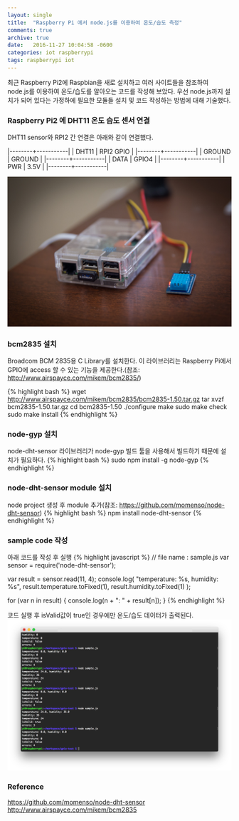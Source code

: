 ```yaml
---
layout: single
title:  "Raspberry Pi 에서 node.js를 이용하여 온도/습도 측정"
comments: true
archive: true
date:   2016-11-27 10:04:58 -0600
categories: iot raspberrypi
tags: raspberrypi iot
---
```

최근 Raspberry Pi2에 Raspbian을 새로 설치하고 여러 사이트들을 참조하여 node.js를 이용하여 온도/습도를 알아오는 코드를 작성해 보았다.
우선 node.js까지 설치가 되어 있다는 가정하에 필요한 모듈들 설치 및 코드 작성하는 방법에 대해 기술했다.

### Raspberry Pi2 에 DHT11 온도 습도 센서 연결

DHT11 sensor와 RPI2 간 연결은 아래와 같이 연결했다.

|--------+-----------|
| DHT11  | RPI2 GPIO |
|--------+-----------|
| GROUND | GROUND    |
|--------+-----------|
| DATA   | GPIO4     |
|--------+-----------|
| PWR    | 3.5V      |
|--------+-----------|

![raspberrypi-temperature-sensor](/assets/images/posts/2016-11-27-rpi-temp-1.jpg)

### bcm2835 설치

Broadcom BCM 2835용 C Library를 설치한다. 이 라이브러리는 Raspberry Pi에서 GPIO에 access 할 수 있는 기능을 제공한다.(참조: http://www.airspayce.com/mikem/bcm2835/)

{% highlight bash %}
wget http://www.airspayce.com/mikem/bcm2835/bcm2835-1.50.tar.gz
tar xvzf bcm2835-1.50.tar.gz
cd bcm2835-1.50
./configure
make
sudo make check
sudo make install
{% endhighlight %}


### node-gyp 설치

node-dht-sensor 라이브러리가 node-gyp 빌드 툴을 사용해서 빌드하기 때문에 설치가 필요하다.
{% highlight bash %}
sudo npm install -g node-gyp
{% endhighlight %}


### node-dht-sensor module 설치

node project 생성 후 module 추가(참조: https://github.com/momenso/node-dht-sensor)
{% highlight bash %}
npm install node-dht-sensor
{% endhighlight %}


### sample code 작성

아래 코드를 작성 후 실행
{% highlight javascript %}
// file name : sample.js
var sensor = require('node-dht-sensor');

var result = sensor.read(11, 4);
console.log( "temperature: %s, humidity: %s", result.temperature.toFixed(1), result.humidity.toFixed(1) );

for (var n in result) {
    console.log(n + ": " + result[n]);
}
{% endhighlight %}

코드 실행 후 isValid값이 true인 경우에만 온도/습도 데이터가 출력된다.
![raspberrypi-temperature-result](/assets/images/posts/2016-11-27-rpi-temp-2.png)

### Reference

https://github.com/momenso/node-dht-sensor
http://www.airspayce.com/mikem/bcm2835
